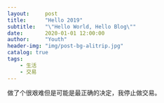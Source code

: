 ```yaml
---
layout:     post
title:      "Hello 2019"
subtitle:   "\"Hello World, Hello Blog\""
date:       2020-01-01 12:00:00
author:     "Youth"
header-img: "img/post-bg-alitrip.jpg"
catalog: true
tags:
    - 生活
    - 交易
---
```


做了个很艰难但是可能是最正确的决定，我停止做交易。
